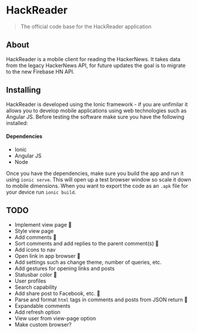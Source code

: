 # HackReader

> The official code base for the HackReader application

## About

HackReader is a mobile client for reading the HackerNews. It takes data from the legacy HackerNews API, for future updates the goal is to migrate to the new Firebase HN API.

## Installing

HackReader is developed using the Ionic framework - if you are unfimilar it allows you to develop mobile applications using web technologies such as Angular JS. Before testing the software make sure you have the following installed:

#### Dependencies

* Ionic
* Angular JS
* Node

Once you have the dependencies, make sure you build the app and run it using `ionic serve`. This will open up a test browser window so scale it down to mobile dimensions. When you want to export the code as an `.apk` file for your device run `ionic build`.

## TODO

* Implement view page :small_blue_diamond:
* Style view page
* Add comments :small_blue_diamond:
* Sort comments and add replies to the parent comment(s) :small_blue_diamond:
* Add icons to nav
* Open link in app browser :small_blue_diamond:
* Add settings such as change theme, number of queries, etc.
* Add gestures for opening links and posts
* Statusbar color :small_blue_diamond:
* User profiles
* Search capability
* Add share post to Facebook, etc. :small_blue_diamond:
* Parse and format `html` tags in comments and posts from JSON return :small_blue_diamond:
* Expandable comments
* Add refresh option
* View user from view-page option
* Make custom browser?
